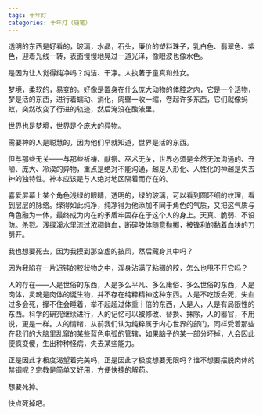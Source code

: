```yaml
---
tags: 十年灯
categories: 十年灯（随笔）
---
```


透明的东西是好看的，玻璃，水晶，石头，廉价的塑料珠子，乳白色、翡翠色、紫色，迎着光线一转，表面慢慢地晃过一道光泽，像眼波也像水色。

是因为让人觉得纯净吗？纯洁、干净。人执著于童真和处女。

梦境，柔软的，易变的。好像是置身在什么庞大动物的体腔之内，它是一个活物，梦是活的东西，进行着蠕动、消化，肉壁一收一缩，卷起许多东西，它们就像蚂蚁，突然改变了行进的轨迹，然后淹没在酸液里。

世界也是梦境，世界是个庞大的异物。

需要神的人是聪慧的，因为他们早就知道，世界是活的东西。

但与那些无关——与那些祈祷、献祭、巫术无关，世界必须是全然无法沟通的、丑陋、庞大、冷漠的异物，重点是绝对不能沟通，越是人形化、人性化的神越是失去神的独特性。神本应该是与人绝对地区隔着而存在的。

喜爱屏幕上某个角色浅绿的眼睛，透明的，绿的玻璃，可以看到圆环细的纹理，看到层层的脉络。绿得如此纯净，纯净得为他添加不同于角色的气质，又把这气质与角色融为一体，最终成为内在的矛盾牢固存在于这个人的身上。天真、脆弱、不设防。杀戮。浅绿溪水里流过浓稠鲜血，断碎肢体随意抛掷，被锋利的黏着血块的刀劈开。

我也想要死去，因为我摸到那空虚的披风，然后藏身其中吗？

因为我陷在一片迟钝的胶状物之中，浑身沾满了粘稠的胶，怎么也甩不开它吗？

人的存在——人是世俗的东西，人是多么平凡、多么庸俗、多么世俗的东西，人是肉体，灵魂是肉体的诞生物，并不存在纯粹精神这种东西。人是不吃饭会死，失血过多会死，撑不住会睡着，举不起超过体重十倍的东西，人是人，人是有局限性的东西。科学的研究继续进行，人的记忆可以被修改、替换、抹除，人的器官，不用说，更是一样。人的情绪，从前我们认为纯粹属于内心世界的部门，同样受着那些在我们的大脑里乱窜的某些蓝色电弧的管辖，如果脑子的某一部分坏掉，人会因此便疯变傻，生出种种怪病，失去某些能力。

正是因此才极度渴望着完美吗，正是因此才极度想要无限吗？谁不想要摆脱肉体的禁锢呢？宗教是简单又好用，方便快捷的解药。

想要死掉。

快点死掉吧。